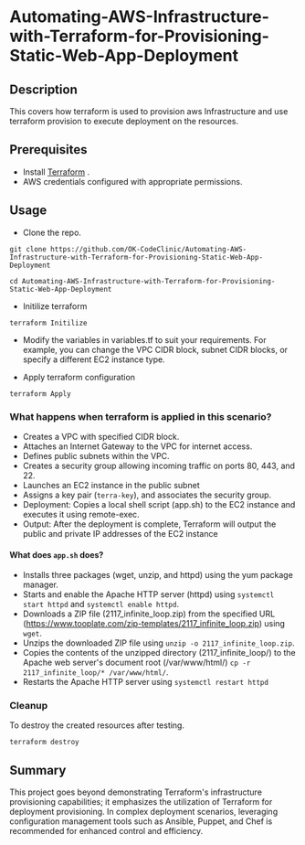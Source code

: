 
# Automating-AWS-Infrastructure-with-Terraform-for-Provisioning-Static-Web-App-Deployment

## Description
This covers how terraform is used to provision aws Infrastructure and use terraform provision to execute deployment on the resources.


## Prerequisites

- Install [Terraform](https://www.terraform.io/downloads.html) .
- AWS credentials configured with appropriate permissions.


## Usage
- Clone the repo.
```
git clone https://github.com/OK-CodeClinic/Automating-AWS-Infrastructure-with-Terraform-for-Provisioning-Static-Web-App-Deployment 

cd Automating-AWS-Infrastructure-with-Terraform-for-Provisioning-Static-Web-App-Deployment
```

- Initilize terraform
```
terraform Initilize
```
- Modify the variables in variables.tf to suit your requirements. For example, you can change the VPC CIDR block, subnet CIDR blocks, or specify a different EC2 instance type.

- Apply terraform configuration
```
terraform Apply
```



### What happens when terraform is applied in this scenario?
- Creates a VPC with specified CIDR block.
- Attaches an Internet Gateway to the VPC for internet access.
- Defines public subnets within the VPC.
- Creates a security group allowing incoming traffic on ports 80, 443, and 22.
- Launches an EC2 instance in the public subnet 
- Assigns a key pair (```terra-key```), and associates the security group.
- Deployment: Copies a local shell script (app.sh) to the EC2 instance and executes it using remote-exec.
- Output: After the deployment is complete, Terraform will output the public and private IP addresses of the EC2 instance


#### What does ```app.sh``` does?
- Installs three packages (wget, unzip, and httpd) using the yum package manager.
- Starts and enable  the Apache HTTP server (httpd) using ```systemctl start httpd``` and ```systemctl enable httpd```.
- Downloads a ZIP file (2117_infinite_loop.zip) from the specified URL (https://www.tooplate.com/zip-templates/2117_infinite_loop.zip) using ```wget```.
- Unzips the downloaded ZIP file using ```unzip -o 2117_infinite_loop.zip```.
- Copies the contents of the unzipped directory (2117_infinite_loop/) to the Apache web server's document root (/var/www/html/)  ```cp -r 2117_infinite_loop/* /var/www/html/```.
- Restarts the Apache HTTP server using ```systemctl restart httpd```


### Cleanup
To destroy the created resources after testing.
``` 
terraform destroy 
```

## Summary
This project goes beyond demonstrating Terraform's infrastructure provisioning capabilities; it emphasizes the utilization of Terraform for deployment provisioning. In complex deployment scenarios, leveraging configuration management tools such as Ansible, Puppet, and Chef is recommended for enhanced control and efficiency.









